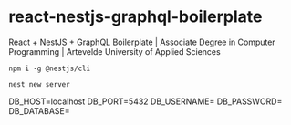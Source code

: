 # react-nestjs-graphql-boilerplate
React + NestJS + GraphQL Boilerplate | Associate Degree in Computer Programming | Artevelde University of Applied Sciences

`npm i -g @nestjs/cli`

`nest new server`

DB_HOST=localhost
DB_PORT=5432
DB_USERNAME=
DB_PASSWORD=
DB_DATABASE=

